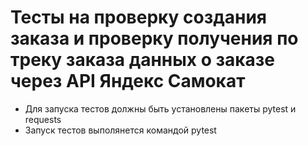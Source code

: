 ﻿# Тесты на проверку создания заказа и проверку получения по треку заказа данных о заказе через API Яндекс Самокат
- Для запуска тестов должны быть установлены пакеты pytest и requests
- Запуск тестов выполянется командой pytest